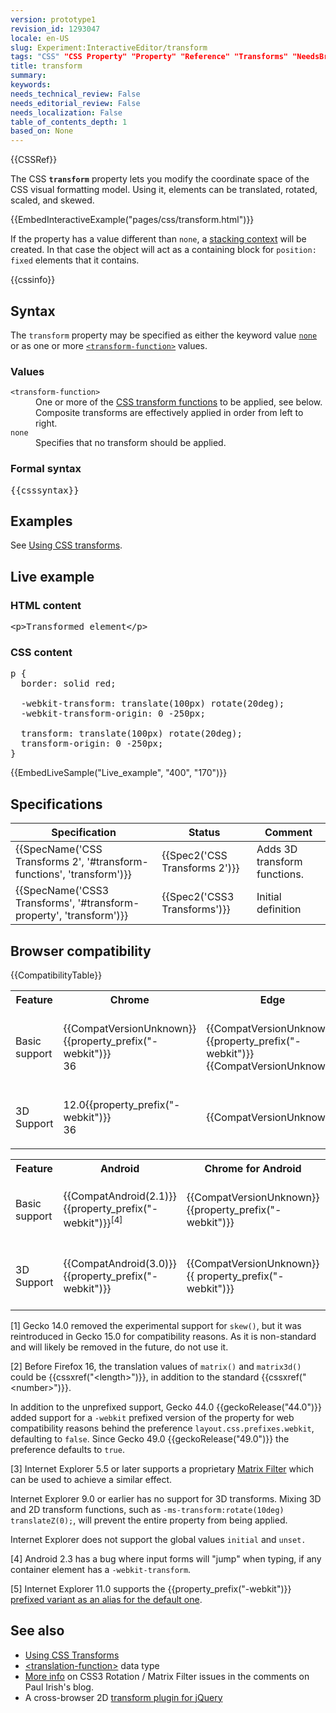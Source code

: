 ```yaml
---
version: prototype1
revision_id: 1293047
locale: en-US
slug: Experiment:InteractiveEditor/transform
tags: "CSS" "CSS Property" "Property" "Reference" "Transforms" "NeedsBrowserCompatibility"
title: transform
summary: 
keywords: 
needs_technical_review: False
needs_editorial_review: False
needs_localization: False
table_of_contents_depth: 1
based_on: None
---
```

<div>{{CSSRef}}</div>

<p>The CSS <strong><code>transform</code></strong> property lets you modify the coordinate space of the CSS visual formatting model. Using it, elements can be translated, rotated, scaled, and skewed.</p>

<div>{{EmbedInteractiveExample("pages/css/transform.html")}}</div>

<p>If the property has a value different than <code>none</code>, a <a href="/en-US/docs/Web/CSS/CSS_Positioning/Understanding_z_index/The_stacking_context">stacking context</a> will be created. In that case the object will act as a containing block for <code>position</code><code>: fixed</code> elements that it contains.</p>

<p>{{cssinfo}}</p>

<h2 id="Syntax">Syntax</h2>

<p>The <code>transform</code> property may be specified as either the keyword value <code><a href="#none">none</a></code> or as one or more <code><a href="#&lt;transform-function&gt;">&lt;transform-function&gt;</a></code> values.</p>

<h3 id="Values">Values</h3>

<dl>
 <dt><a id="&lt;transform-function&gt;" name="&lt;transform-function&gt;"><code>&lt;transform-function&gt;</code></a></dt>
 <dd>One or more of the <a href="/en-US/docs/Web/CSS/transform-function">CSS transform functions</a> to be applied, see below. Composite transforms are effectively applied in order from left to right.</dd>
 <dt><a id="none" name="none"><code>none</code></a></dt>
 <dd>Specifies that no transform should be applied.</dd>
</dl>

<h3 id="Formal_syntax">Formal syntax</h3>

<pre class="syntaxbox">
{{csssyntax}}</pre>

<h2 id="Examples">Examples</h2>

<p>See <a href="/en-US/docs/Web/Guide/CSS/Using_CSS_transforms">Using CSS transforms</a>.</p>

<h2 id="Live_example">Live example</h2>

<h3 id="HTML_content">HTML content</h3>

<pre class="brush: html">
&lt;p&gt;Transformed element&lt;/p&gt;</pre>

<h3 id="CSS_content">CSS content</h3>

<pre class="brush: css">
p {
  border: solid red;

  -webkit-transform: translate(100px) rotate(20deg);
  -webkit-transform-origin: 0 -250px;

  transform: translate(100px) rotate(20deg);
  transform-origin: 0 -250px;
}</pre>

<p>{{EmbedLiveSample("Live_example", "400", "170")}}</p>

<h2 id="Specifications">Specifications</h2>

<table class="standard-table">
 <thead>
  <tr>
   <th scope="col">Specification</th>
   <th scope="col">Status</th>
   <th scope="col">Comment</th>
  </tr>
 </thead>
 <tbody>
  <tr>
   <td>{{SpecName('CSS Transforms 2', '#transform-functions', 'transform')}}</td>
   <td>{{Spec2('CSS Transforms 2')}}</td>
   <td>Adds 3D transform functions.</td>
  </tr>
  <tr>
   <td>{{SpecName('CSS3 Transforms', '#transform-property', 'transform')}}</td>
   <td>{{Spec2('CSS3 Transforms')}}</td>
   <td>Initial definition</td>
  </tr>
 </tbody>
</table>

<h2 id="Browser_compatibility">Browser compatibility</h2>

<p>{{CompatibilityTable}}</p>

<div id="compat-desktop">
<table class="compat-table">
 <tbody>
  <tr>
   <th>Feature</th>
   <th>Chrome</th>
   <th>Edge</th>
   <th>Firefox (Gecko)</th>
   <th>Internet Explorer</th>
   <th>Opera</th>
   <th>Safari</th>
  </tr>
  <tr>
   <td>Basic support</td>
   <td>{{CompatVersionUnknown}} {{property_prefix("-webkit")}}<br />
    36</td>
   <td>{{CompatVersionUnknown}}{{property_prefix("-webkit")}}<br />
    {{CompatVersionUnknown}}</td>
   <td>{{CompatGeckoDesktop("1.9.1")}}{{property_prefix("-moz")}}<sup>[1]</sup><br />
    {{CompatGeckoDesktop("16.0")}}<sup>[2]</sup></td>
   <td>9.0{{property_prefix("-ms")}}<sup>[3]</sup><br />
    10.0</td>
   <td>10.5{{property_prefix("-o")}}<br />
    12.10<br />
    15.0{{property_prefix("-webkit")}}<br />
    23</td>
   <td>3.1{{property_prefix("-webkit")}}<br />
    9.0</td>
  </tr>
  <tr>
   <td>3D Support</td>
   <td>12.0{{property_prefix("-webkit")}}<br />
    36</td>
   <td>{{CompatVersionUnknown}}</td>
   <td>10.0{{property_prefix("-moz")}}<br />
    {{CompatGeckoDesktop("16.0")}}</td>
   <td>10.0</td>
   <td>15.0{{property_prefix("-webkit")}}<br />
    23</td>
   <td>
    <p>4.0{{property_prefix("-webkit")}}<br />
     9.0</p>
   </td>
  </tr>
 </tbody>
</table>
</div>

<div id="compat-mobile">
<table class="compat-table">
 <tbody>
  <tr>
   <th>Feature</th>
   <th>Android</th>
   <th>Chrome for Android</th>
   <th>Edge</th>
   <th>Firefox Mobile (Gecko)</th>
   <th>IE Mobile</th>
   <th>Opera Mobile</th>
   <th>Safari Mobile</th>
  </tr>
  <tr>
   <td>Basic support</td>
   <td>{{CompatAndroid(2.1)}}{{property_prefix("-webkit")}}<sup>[4]</sup></td>
   <td>{{CompatVersionUnknown}}{{property_prefix("-webkit")}}</td>
   <td>{{CompatVersionUnknown}}{{property_prefix("-webkit")}}<br />
    {{CompatVersionUnknown}}</td>
   <td>{{CompatVersionUnknown}}</td>
   <td>{{CompatVersionUnknown}}<br />
    11.0{{property_prefix("-webkit")}}<sup>[5]</sup></td>
   <td>11.5{{property_prefix("-webkit")}}</td>
   <td>3.2 {{CompatVersionUnknown}}{{property_prefix("-webkit")}}<br />
    9.0</td>
  </tr>
  <tr>
   <td>3D Support</td>
   <td>{{CompatAndroid(3.0)}}{{property_prefix("-webkit")}}</td>
   <td>{{CompatVersionUnknown}}{{ property_prefix("-webkit")}}</td>
   <td>{{CompatVersionUnknown}}</td>
   <td>{{CompatVersionUnknown}}</td>
   <td>{{CompatVersionUnknown}}</td>
   <td>22{{property_prefix("-webkit")}}</td>
   <td>3.2 {{CompatVersionUnknown}}{{property_prefix("-webkit")}}<br />
    9.0</td>
  </tr>
 </tbody>
</table>
</div>

<p>[1] Gecko 14.0 removed the experimental support for <code>skew()</code>, but it was reintroduced in Gecko 15.0 for compatibility reasons. As it is non-standard and will likely be removed in the future, do not use it.</p>

<p>[2] Before Firefox 16, the translation values of <code>matrix()</code> and <code>matrix3d()</code> could be {{cssxref("&lt;length&gt;")}}, in addition to the standard {{cssxref("&lt;number&gt;")}}.</p>

<p>In addition to the unprefixed support, Gecko 44.0 {{geckoRelease("44.0")}} added support for a <code>-webkit</code> prefixed version of the property for web compatibility reasons behind the preference <code>layout.css.prefixes.webkit</code>, defaulting to <code>false</code>. Since Gecko 49.0 {{geckoRelease("49.0")}} the preference defaults to <code>true</code>.</p>

<p>[3] Internet Explorer 5.5 or later supports a proprietary <a href="https://msdn.microsoft.com/en-us/library/ms533014(VS.85,loband).aspx">Matrix Filter</a> which can be used to achieve a similar effect.</p>

<p>Internet Explorer 9.0 or earlier has no support for 3D transforms.&nbsp;Mixing 3D and&nbsp;2D transform functions,&nbsp;such as <code>-ms-transform:rotate(10deg) translateZ(0);</code>, will prevent the entire property from being applied.</p>

<p>Internet Explorer does not support the&nbsp;global values <code>initial</code> and <code>unset.</code></p>

<p>[4] Android 2.3 has a bug where input forms will "jump" when typing, if any container element has a <code>-webkit-transform</code>.</p>

<p>[5] Internet Explorer 11.0 supports the {{property_prefix("-webkit")}} <a href="https://msdn.microsoft.com/library/jj127312#code-snippet-1">prefixed variant as an alias for the default one</a>.</p>

<h2 id="See_also">See also</h2>

<ul>
 <li><a href="/en-US/docs/CSS/Using_CSS_transforms">Using CSS Transforms</a></li>
 <li><a href="/en-US/docs/Web/CSS/transform-function">&lt;translation-function&gt;</a> data type</li>
 <li><a href="https://www.paulirish.com/2010/introducing-css3please/#comment-36380">More info</a> on CSS3 Rotation / Matrix Filter issues in the comments on Paul Irish's blog.</li>
 <li>A cross-browser 2D <a href="https://louisremi.github.io/jquery.transform.js/">transform plugin for jQuery</a></li>
</ul>

